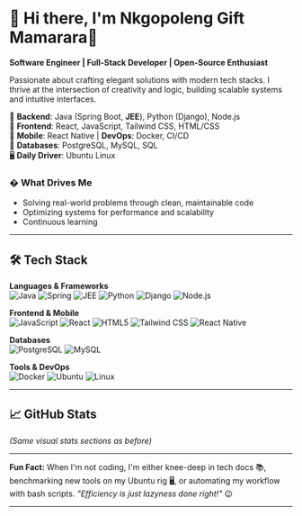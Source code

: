 # 💫 Hi there, I'm Nkgopoleng Gift Mamarara🚀

**Software Engineer | Full-Stack Developer | Open-Source Enthusiast**  

Passionate about crafting elegant solutions with modern tech stacks. I thrive at the intersection of creativity and logic, building scalable systems and intuitive interfaces.  

🔹 **Backend**: Java (Spring Boot, **JEE**), Python (Django), Node.js  
🔹 **Frontend**: React, JavaScript, Tailwind CSS, HTML/CSS  
🔸 **Mobile**: React Native | **DevOps**: Docker, CI/CD  
🔻 **Databases**: PostgreSQL, MySQL, SQL  
🖥️ **Daily Driver**: Ubuntu Linux  

### � What Drives Me  
- Solving real-world problems through clean, maintainable code  
- Optimizing systems for performance and scalability  
- Continuous learning

---

## 🛠️ Tech Stack  

**Languages & Frameworks**  
![Java](https://img.shields.io/badge/java-%23ED8B00.svg?style=for-the-badge&logo=openjdk&logoColor=white)
![Spring](https://img.shields.io/badge/spring-%236DB33F.svg?style=for-the-badge&logo=spring&logoColor=white)
![JEE](https://img.shields.io/badge/JEE-%23007396.svg?style=for-the-badge&logo=oracle&logoColor=white)
![Python](https://img.shields.io/badge/python-%233776AB.svg?style=for-the-badge&logo=python&logoColor=white)
![Django](https://img.shields.io/badge/django-%23092E20.svg?style=for-the-badge&logo=django&logoColor=white)
![Node.js](https://img.shields.io/badge/node.js-%23339933.svg?style=for-the-badge&logo=node.js&logoColor=white)

**Frontend & Mobile**  
![JavaScript](https://img.shields.io/badge/javascript-%23323330.svg?style=for-the-badge&logo=javascript&logoColor=%23F7DF1E)
![React](https://img.shields.io/badge/react-%2320232a.svg?style=for-the-badge&logo=react&logoColor=%2361DAFB)
![HTML5](https://img.shields.io/badge/html5-%23E34F26.svg?style=for-the-badge&logo=html5&logoColor=white)
![Tailwind CSS](https://img.shields.io/badge/tailwindcss-%2338B2AC.svg?style=for-the-badge&logo=tailwind-css&logoColor=white)
![React Native](https://img.shields.io/badge/react_native-%2320232a.svg?style=for-the-badge&logo=react&logoColor=%2361DAFB)

**Databases**  
![PostgreSQL](https://img.shields.io/badge/postgresql-%23316192.svg?style=for-the-badge&logo=postgresql&logoColor=white)
![MySQL](https://img.shields.io/badge/mysql-%234479A1.svg?style=for-the-badge&logo=mysql&logoColor=white)

**Tools & DevOps**  
![Docker](https://img.shields.io/badge/docker-%230db7ed.svg?style=for-the-badge&logo=docker&logoColor=white)
![Ubuntu](https://img.shields.io/badge/ubuntu-%23E95420.svg?style=for-the-badge&logo=ubuntu&logoColor=white)
![Linux](https://img.shields.io/badge/linux-%23FCC624.svg?style=for-the-badge&logo=linux&logoColor=black)

---

## 📈 GitHub Stats  
*(Same visual stats sections as before)*  

---

**Fun Fact:** When I'm not coding, I'm either knee-deep in tech docs 📚, benchmarking new tools on my Ubuntu rig 🖥️, or automating my workflow with bash scripts. *"Efficiency is just lazyness done right!"* 😉  

---
